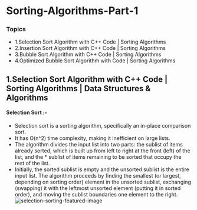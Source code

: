 # Sorting-Algorithms-Part-1
### Topics
* 1.Selection Sort Algorithm with C++ Code | Sorting Algorithms
* 2.Insertion Sort Algorithm with C++ Code | Sorting Algorithms
* 3.Bubble Sort Algorithm with C++ Code | Sorting Algorithms
* 4.Optimized Bubble Sort Algorithm with Code | Sorting Algorithms
##

## 1.Selection Sort Algorithm with C++ Code | Sorting Algorithms | Data Structures & Algorithms
#### Selection Sort :-
* Selection sort is a sorting algorithm, specifically an in-place comparison sort.
* It has O(n^2) time complexity, making it inefficient on large lists.
* The algorithm divides the input list into two parts: the sublist of items already sorted, which is built up from left to right at the front (left) of the list, and the * sublist of items remaining to be sorted that occupy the rest of the list.
* Initially, the sorted sublist is empty and the unsorted sublist is the entire input list. The algorithm proceeds by finding the smallest (or largest, depending on sorting order) element in the unsorted sublist, exchanging (swapping) it with the leftmost unsorted element (putting it in sorted order), and moving the sublist boundaries one element to the right.
![selection-sorting-featured-image](https://user-images.githubusercontent.com/80576654/164586593-0b3a149c-2f01-43f3-b043-7d5f8f0e09e5.jpg)

##
